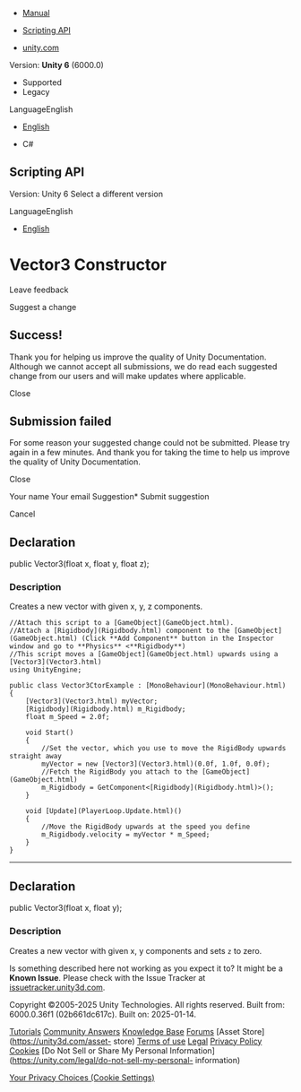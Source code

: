 [ ]()

  * [Manual](../Manual/index.html)
  * [Scripting API](../ScriptReference/index.html)

  * [unity.com](https://unity.com/)

Version: **Unity 6** (6000.0)

  * Supported
  * Legacy

LanguageEnglish

  * [English]()

  * C#

[ ](https://docs.unity3d.com)

## Scripting API

Version: Unity 6 Select a different version

LanguageEnglish

  * [English]()

# Vector3 Constructor

Leave feedback

Suggest a change

## Success!

Thank you for helping us improve the quality of Unity Documentation. Although
we cannot accept all submissions, we do read each suggested change from our
users and will make updates where applicable.

Close

## Submission failed

For some reason your suggested change could not be submitted. Please <a>try
again</a> in a few minutes. And thank you for taking the time to help us
improve the quality of Unity Documentation.

Close

Your name Your email Suggestion* Submit suggestion

Cancel

[ ]()

## Declaration

public Vector3(float x, float y, float z);

### Description

Creates a new vector with given x, y, z components.

    
    
    //Attach this script to a [GameObject](GameObject.html).
    //Attach a [Rigidbody](Rigidbody.html) component to the [GameObject](GameObject.html) (Click **Add Component** button in the Inspector window and go to **Physics** <**Rigidbody**)
    //This script moves a [GameObject](GameObject.html) upwards using a [Vector3](Vector3.html)
    using UnityEngine;  
      
    public class Vector3CtorExample : [MonoBehaviour](MonoBehaviour.html)
    {
        [Vector3](Vector3.html) myVector;
        [Rigidbody](Rigidbody.html) m_Rigidbody;
        float m_Speed = 2.0f;  
      
        void Start()
        {
            //Set the vector, which you use to move the RigidBody upwards straight away
            myVector = new [Vector3](Vector3.html)(0.0f, 1.0f, 0.0f);
            //Fetch the RigidBody you attach to the [GameObject](GameObject.html)
            m_Rigidbody = GetComponent<[Rigidbody](Rigidbody.html)>();
        }  
      
        void [Update](PlayerLoop.Update.html)()
        {
            //Move the RigidBody upwards at the speed you define
            m_Rigidbody.velocity = myVector * m_Speed;
        }
    }
    

* * *

## Declaration

public Vector3(float x, float y);

### Description

Creates a new vector with given x, y components and sets `z` to zero.

Is something described here not working as you expect it to? It might be a
**Known Issue**. Please check with the Issue Tracker at
[issuetracker.unity3d.com](https://issuetracker.unity3d.com).

Copyright ©2005-2025 Unity Technologies. All rights reserved. Built from:
6000.0.36f1 (02b661dc617c). Built on: 2025-01-14.

[Tutorials](https://unity3d.com/learn) [Community
Answers](https://answers.unity3d.com) [Knowledge
Base](https://support.unity3d.com/hc/en-us)
[Forums](https://forum.unity3d.com) [Asset Store](https://unity3d.com/asset-
store) [Terms of use](https://docs.unity3d.com/Manual/TermsOfUse.html)
[Legal](https://unity.com/legal) [Privacy
Policy](https://unity.com/legal/privacy-policy)
[Cookies](https://unity.com/legal/cookie-policy) [Do Not Sell or Share My
Personal Information](https://unity.com/legal/do-not-sell-my-personal-
information)

[Your Privacy Choices (Cookie Settings)](javascript:void\(0\);)


